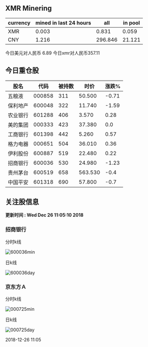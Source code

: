 ## XMR Minering

|currency|mined in last 24 hours|all|in pool|
|---|---|---|---|
|XMR|0.003|0.831|0.059|
|CNY|1.216|296.846|21.121|

今日美元对人民币 6.89	今日xmr对人民币357.11


## 今日重仓股 

|股名|代码|被持数|时价|涨跌%|
|---|---|---|---|---|
|五粮液|000858|311|50.500|-0.71|
|保利地产|600048|322|11.740|-1.59|
|农业银行|601288|406|3.570|0.28|
|美的集团|000333|423|37.380|0.0|
|工商银行|601398|442|5.260|0.57|
|格力电器|000651|504|36.010|0.36|
|伊利股份|600887|519|22.480|0.22|
|招商银行|600036|530|24.980|-1.23|
|贵州茅台|600519|658|563.530|-0.4|
|中国平安|601318|690|57.800|-0.7|

## 关注股信息
**更新时间 : Wed Dec 26 11:05:10 2018**
### 招商银行 
分时k线

![600036min](http://image.sinajs.cn/newchart/min/n/sh600036.gif)

日k线

![600036day](http://image.sinajs.cn/newchart/daily/n/sh600036.gif)

### 京东方Ａ 
分时k线

![000725min](http://image.sinajs.cn/newchart/min/n/sz000725.gif)

日k线

![000725day](http://image.sinajs.cn/newchart/daily/n/sz000725.gif)

2018-12-26 11:05